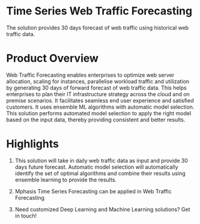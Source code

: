 # Time Series Web Traffic Forecasting
The solution provides 30 days forecast of web traffic using historical web traffic data.

# Product Overview
Web Traffic Forecasting enables enterprises to optimize web server allocation, scaling for instances, parallelise workload traffic and utilization by generating 30 days of forward forecast of web traffic data. This helps enterprises to plan their IT infrastructure strategy across the cloud and on premise scenarios. It facilitates seamless end user experience and satisfied customers. It uses ensemble ML algorithms with automatic model selection. This solution performs automated model selection to apply the right model based on the input data, thereby providing consistent and better results.

# Highlights
1. This solution will take in daily web traffic data as input and provide 30 days future forecast. Automatic model selection will automatically identify the set of optimal algorithms and combine their results using ensemble learning to provide the results.

2. Mphasis Time Series Forecasting can be applied in Web Traffic Forecasting

3. Need customized Deep Learning and Machine Learning solutions? Get in touch!
